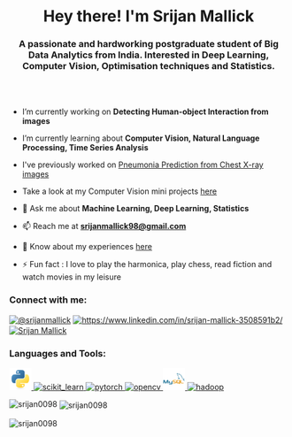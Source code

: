 <h1 align="center">Hey there! I'm Srijan Mallick</h1>
<h3 align="center">A passionate and hardworking postgraduate student of Big Data Analytics from India. Interested in Deep Learning, Computer Vision, Optimisation techniques and Statistics.</h3>
<br>
<br>
 
- I’m currently working on <b>Detecting Human-object Interaction from images</b>

- I’m currently learning about **Computer Vision, Natural Language Processing, Time Series Analysis**

- I've previously worked on [Pneumonia Prediction from Chest X-ray images](https://github.com/Srijan0098/Pneumonia-Prediction)

- Take a look at my Computer Vision mini projects [here ](https://github.com/Srijan0098/Computer-Vision)

- 💬 Ask me about **Machine Learning, Deep Learning, Statistics**

- 📫 Reach me at **srijanmallick98@gmail.com**

- 📄 Know about my experiences [here](https://srijan0098.github.io/Srijan_Mallick_Resume.pdf)

- ⚡ Fun fact : I love to play the harmonica, play chess, read fiction and watch movies in my leisure

<h3 align="left">Connect with me:</h3>
<p align="left">
<a href="https://twitter.com/@srijanmallick" target="blank"><img align="center" src="https://raw.githubusercontent.com/rahuldkjain/github-profile-readme-generator/master/src/images/icons/Social/twitter.svg" alt="@srijanmallick" height="30" width="40" /></a>
<a href="https://www.linkedin.com/in/srijan-mallick-3508591b2/" target="blank"><img align="center" src="https://raw.githubusercontent.com/rahuldkjain/github-profile-readme-generator/master/src/images/icons/Social/linked-in-alt.svg" alt="https://www.linkedin.com/in/srijan-mallick-3508591b2/" height="30" width="40" /></a>
<a href="https://www.facebook.com/srijan.mallick/" target="blank"><img align="center" src="https://raw.githubusercontent.com/rahuldkjain/github-profile-readme-generator/master/src/images/icons/Social/facebook.svg" alt="Srijan Mallick" height="30" width="40" /></a>
</p>

<h3 align="left">Languages and Tools:</h3>
<p align="left">  <a href="https://www.python.org" target="_blank"> <img src="https://raw.githubusercontent.com/devicons/devicon/master/icons/python/python-original.svg" alt="python" width="40" height="40"/> </a> <a href="https://scikit-learn.org/" target="_blank"> <img src="https://upload.wikimedia.org/wikipedia/commons/0/05/Scikit_learn_logo_small.svg" alt="scikit_learn" width="40" height="40"/> </a> <a href="https://pytorch.org/" target="_blank"> <img src="https://www.vectorlogo.zone/logos/pytorch/pytorch-icon.svg" alt="pytorch" width="40" height="40"/> </a> <a href="https://opencv.org/" target="_blank"> <img src="https://www.vectorlogo.zone/logos/opencv/opencv-icon.svg" alt="opencv" width="40" height="40"/> </a> <a href="https://www.mysql.com/" target="_blank"> <img src="https://raw.githubusercontent.com/devicons/devicon/master/icons/mysql/mysql-original-wordmark.svg" alt="mysql" width="40" height="40"/> </a> <a href="https://hadoop.apache.org/" target="_blank"> <img src="https://www.vectorlogo.zone/logos/apache_hadoop/apache_hadoop-icon.svg" alt="hadoop" width="40" height="40"/> </a> </p>

<p><img align="left" src="https://github-readme-stats.vercel.app/api/top-langs?username=srijan0098&show_icons=true&locale=en&layout=compact" alt="srijan0098" /></p>

<p>&nbsp;<img align="center" src="https://github-readme-stats.vercel.app/api?username=srijan0098&show_icons=true&locale=en" alt="srijan0098" /></p>

<p><img align="center" src="https://github-readme-streak-stats.herokuapp.com/?user=srijan0098&" alt="srijan0098" /></p>
